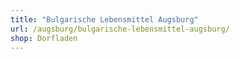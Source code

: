 ```yaml
---
title: "Bulgarische Lebensmittel Augsburg"
url: /augsburg/bulgarische-lebensmittel-augsburg/
shop: Dorfladen
---
```

